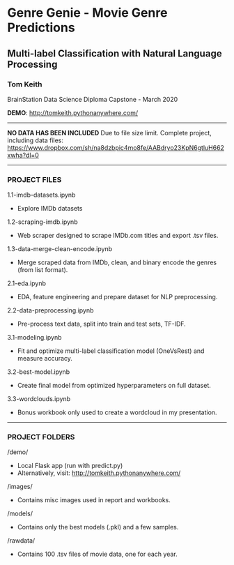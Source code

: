 # Genre Genie - Movie Genre Predictions

## Multi-label Classification with Natural Language Processing

### Tom Keith
BrainStation Data Science Diploma Capstone - March 2020

**DEMO**: http://tomkeith.pythonanywhere.com/

---

**NO DATA HAS BEEN INCLUDED**
Due to file size limit. Complete project, including data files:
https://www.dropbox.com/sh/na8dzbpic4mo8fe/AABdryo23KpN6gtluH662xwha?dl=0

---

### PROJECT FILES

1.1-imdb-datasets.ipynb
- Explore IMDb datasets

1.2-scraping-imdb.ipynb
- Web scraper designed to scrape IMDb.com titles and export .tsv files.

1.3-data-merge-clean-encode.ipynb
- Merge scraped data from IMDb, clean, and binary encode the genres (from list format).

2.1-eda.ipynb
- EDA, feature engineering and prepare dataset for NLP preprocessing.

2.2-data-preprocessing.ipynb
- Pre-process text data, split into train and test sets, TF-IDF.

3.1-modeling.ipynb
- Fit and optimize multi-label classification model (OneVsRest) and measure accuracy.

3.2-best-model.ipynb
- Create final model from optimized hyperparameters on full dataset.

3.3-wordclouds.ipynb
- Bonus workbook only used to create a wordcloud in my presentation.

---

### PROJECT FOLDERS

/demo/
- Local Flask app (run with predict.py)
- Alternatively, visit: http://tomkeith.pythonanywhere.com/

/images/
- Contains misc images used in report and workbooks.

/models/
- Contains only the best models (.pkl) and a few samples.

/rawdata/
- Contains 100 .tsv files of movie data, one for each year.
